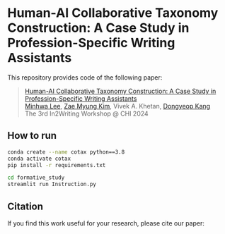 # Human-AI Collaborative Taxonomy Construction: A Case Study in Profession-Specific Writing Assistants

This repository provides code of the following paper:

> [Human-AI Collaborative Taxonomy Construction: A Case Study in Profession-Specific Writing Assistants]() <br>
> [Minhwa Lee](https://mimn97.github.io/), [Zae Myung Kim](https://zaemyung.github.io/), Vivek A. Khetan, [Dongyeop Kang](https://dykang.github.io/) <br>
> The 3rd In2Writing Workshop @ CHI 2024



## How to run

```bash
conda create --name cotax python==3.8
conda activate cotax
pip install -r requirements.txt

cd formative_study
streamlit run Instruction.py 
```

## Citation
If you find this work useful for your research, please cite our paper:

```
```

